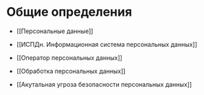 # Общие определения
- [[Персональные данные]]
- [[ИСПДн. Информационная система персональных данных]]
- [[Оператор персональных данных]]
- [[Обработка персональных данных]]

- [[Акутальная угроза безопасности персональных данных]]